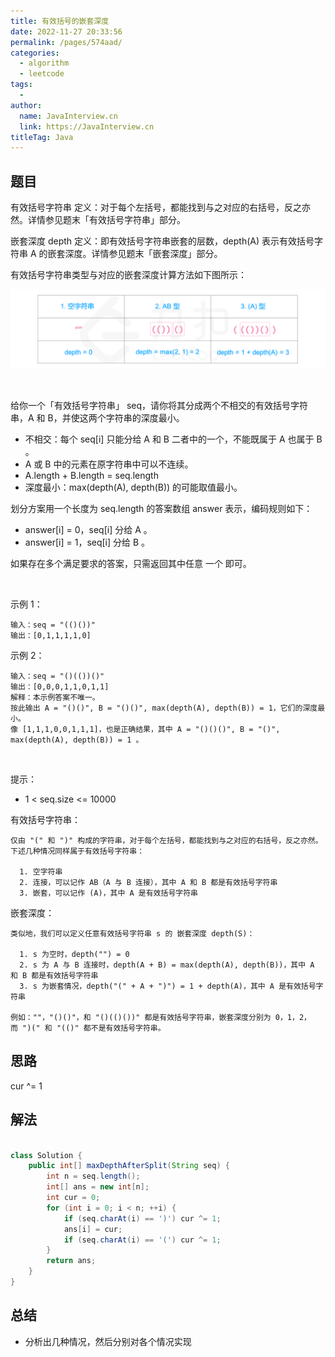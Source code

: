 ```yaml
---
title: 有效括号的嵌套深度
date: 2022-11-27 20:33:56
permalink: /pages/574aad/
categories:
  - algorithm
  - leetcode
tags:
  - 
author: 
  name: JavaInterview.cn
  link: https://JavaInterview.cn
titleTag: Java
---
```


## 题目

有效括号字符串 定义：对于每个左括号，都能找到与之对应的右括号，反之亦然。详情参见题末「有效括号字符串」部分。

嵌套深度 depth 定义：即有效括号字符串嵌套的层数，depth(A) 表示有效括号字符串 A 的嵌套深度。详情参见题末「嵌套深度」部分。

有效括号字符串类型与对应的嵌套深度计算方法如下图所示：

![](/media/pictures/leetcode/1111.png)


 

给你一个「有效括号字符串」 seq，请你将其分成两个不相交的有效括号字符串，A 和 B，并使这两个字符串的深度最小。

- 不相交：每个 seq[i] 只能分给 A 和 B 二者中的一个，不能既属于 A 也属于 B 。
- A 或 B 中的元素在原字符串中可以不连续。
- A.length + B.length = seq.length
- 深度最小：max(depth(A), depth(B)) 的可能取值最小。 

划分方案用一个长度为 seq.length 的答案数组 answer 表示，编码规则如下：

- answer[i] = 0，seq[i] 分给 A 。
- answer[i] = 1，seq[i] 分给 B 。

如果存在多个满足要求的答案，只需返回其中任意 一个 即可。

 

示例 1：

    输入：seq = "(()())"
    输出：[0,1,1,1,1,0]
示例 2：

    输入：seq = "()(())()"
    输出：[0,0,0,1,1,0,1,1]
    解释：本示例答案不唯一。
    按此输出 A = "()()", B = "()()", max(depth(A), depth(B)) = 1，它们的深度最小。
    像 [1,1,1,0,0,1,1,1]，也是正确结果，其中 A = "()()()", B = "()", max(depth(A), depth(B)) = 1 。 
 

提示：

- 1 < seq.size <= 10000


有效括号字符串：

    仅由 "(" 和 ")" 构成的字符串，对于每个左括号，都能找到与之对应的右括号，反之亦然。
    下述几种情况同样属于有效括号字符串：
    
      1. 空字符串
      2. 连接，可以记作 AB（A 与 B 连接），其中 A 和 B 都是有效括号字符串
      3. 嵌套，可以记作 (A)，其中 A 是有效括号字符串
嵌套深度：

    类似地，我们可以定义任意有效括号字符串 s 的 嵌套深度 depth(S)：
    
      1. s 为空时，depth("") = 0
      2. s 为 A 与 B 连接时，depth(A + B) = max(depth(A), depth(B))，其中 A 和 B 都是有效括号字符串
      3. s 为嵌套情况，depth("(" + A + ")") = 1 + depth(A)，其中 A 是有效括号字符串
    
    例如：""，"()()"，和 "()(()())" 都是有效括号字符串，嵌套深度分别为 0，1，2，而 ")(" 和 "(()" 都不是有效括号字符串。



## 思路

cur ^= 1

## 解法
```java

class Solution {
    public int[] maxDepthAfterSplit(String seq) {
        int n = seq.length();
        int[] ans = new int[n];
        int cur = 0;
        for (int i = 0; i < n; ++i) {
            if (seq.charAt(i) == ')') cur ^= 1;
            ans[i] = cur;
            if (seq.charAt(i) == '(') cur ^= 1;
        }
        return ans;
    }
}
```

## 总结

- 分析出几种情况，然后分别对各个情况实现 
